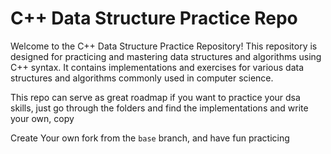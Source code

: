 # C++ Data Structure Practice Repo

Welcome to the C++ Data Structure Practice Repository! This repository is designed for practicing and mastering data structures and algorithms using C++ syntax. It contains implementations and exercises for various data structures and algorithms commonly used in computer science.

This repo can serve as great roadmap if you want to practice your dsa skills, just go through the folders and find the implementations and write your own, copy 

Create Your own fork from the `base` branch, and have fun practicing
